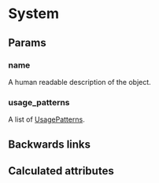 # System

## Params

### name
A human readable description of the object.

### usage_patterns
A list of [UsagePatterns](UsagePattern.md).


## Backwards links


## Calculated attributes
